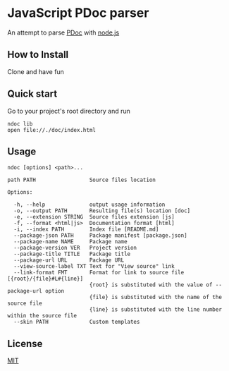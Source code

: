 
# JavaScript PDoc parser

An attempt to parse [PDoc](http://pdoc.org/syntax.html) with [node.js](http://nodejs.org)

## How to Install

Clone and have fun

## Quick start

Go to your project's root directory and run

    ndoc lib
    open file://./doc/index.html

## Usage

    ndoc [options] <path>...

    path PATH                 Source files location

    Options:

      -h, --help              output usage information
      -o, --output PATH       Resulting file(s) location [doc]
      -e, --extension STRING  Source files extension [js]
      -f, --format <html|js>  Documentation format [html]
      -i, --index PATH        Index file [README.md]
      --package-json PATH     Package manifest [package.json]
      --package-name NAME     Package name
      --package-version VER   Project version
      --package-title TITLE   Package title
      --package-url URL       Package URL
      --view-source-label TXT Text for "View source" link
      --link-format FMT       Format for link to source file [{root}/{file}#L#{line}]
                              {root} is substituted with the value of --package-url option
                              {file} is substituted with the name of the source file
                              {line} is substituted with the line number within the source file
      --skin PATH             Custom templates

## License

[MIT](https://github.com/nodeca/ndoc/blob/master/LICENSE)
